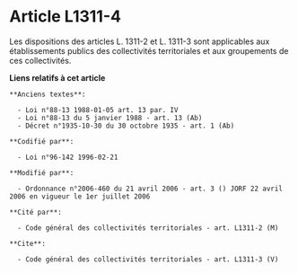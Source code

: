 # Article L1311-4

Les dispositions des articles L. 1311-2 et L. 1311-3 sont applicables aux établissements publics des collectivités
territoriales et aux groupements de ces collectivités.

**Liens relatifs à cet article**

	**Anciens textes**:

	  - Loi n°88-13 1988-01-05 art. 13 par. IV
	  - Loi n°88-13 du 5 janvier 1988 - art. 13 (Ab)
	  - Décret n°1935-10-30 du 30 octobre 1935 - art. 1 (Ab)

	**Codifié par**:

	  - Loi n°96-142 1996-02-21

	**Modifié par**:

	  - Ordonnance n°2006-460 du 21 avril 2006 - art. 3 () JORF 22 avril 2006 en vigueur le 1er juillet 2006

	**Cité par**:

	  - Code général des collectivités territoriales - art. L1311-2 (M)

	**Cite**:

	  - Code général des collectivités territoriales - art. L1311-3 (V)
